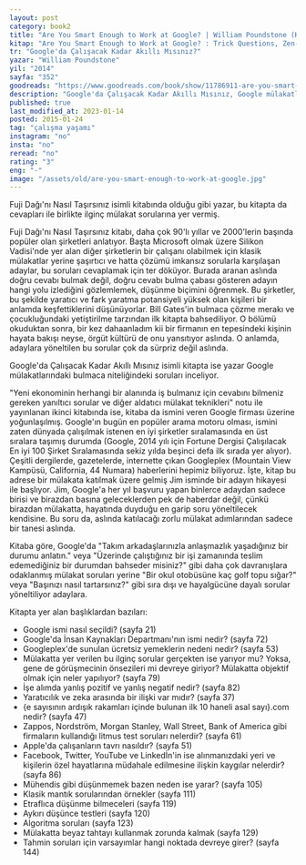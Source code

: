 ```yaml
---
layout: post  
category: book2  
title: "Are You Smart Enough to Work at Google? | William Poundstone (Kitap)"  
kitap: "Are You Smart Enough to Work at Google? : Trick Questions, Zen-like Riddles, Insanely Difficult Puzzles, and Other Devious Interviewing Techniques You ... Know to Get a Job Anywhere in the New Economy"  
tr: "Google'da Çalışacak Kadar Akıllı Mısınız?"  
yazar: "William Poundstone"  
yil: "2014"  
sayfa: "352"  
goodreads: "https://www.goodreads.com/book/show/11786911-are-you-smart-enough-to-work-at-google"
description: "Google'da Çalışacak Kadar Akıllı Mısınız, Google mülakatlarında adaylara yöneltilen bulmaca niteliğindeki soruları inceliyor."
published: true
last_modified_at: 2023-01-14
posted: 2015-01-24
tag: "çalışma yaşamı"
instagram: "no"
insta: "no"
reread: "no"
rating: "3"
eng: "-"
image: "/assets/old/are-you-smart-enough-to-work-at-google.jpg"
---
```


Fuji Dağı'nı Nasıl Taşırsınız isimli kitabında olduğu gibi yazar, bu kitapta da cevapları ile birlikte ilginç mülakat sorularına yer vermiş.  
  
Fuji Dağı'nı Nasıl Taşırsınız kitabı, daha çok 90'lı yıllar ve 2000'lerin başında popüler olan şirketleri anlatıyor. Başta Microsoft olmak üzere Silikon Vadisi'nde yer alan diğer şirketlerin bir çalışanı olabilmek için klasik mülakatlar yerine şaşırtıcı ve hatta çözümü imkansız sorularla karşılaşan adaylar, bu soruları cevaplamak için ter döküyor. Burada aranan aslında doğru cevabı bulmak değil, doğru cevabı bulma çabası gösteren adayın hangi yolu izlediğini gözlemlemek, düşünme biçimini öğrenmek. Bu şirketler, bu şekilde yaratıcı ve fark yaratma potansiyeli yüksek olan kişileri bir anlamda keşfettiklerini düşünüyorlar. Bill Gates'in bulmaca çözme merakı ve çocukluğundaki yetiştirilme tarzından ilk kitapta bahsediliyor. O bölümü okuduktan sonra, bir kez dahaanladım kii bir firmanın en tepesindeki kişinin hayata bakışı neyse, örgüt kültürü de onu yansıtıyor aslında. O anlamda, adaylara yöneltilen bu sorular çok da sürpriz değil aslında.  
  
Google'da Çalışacak Kadar Akıllı Mısınız isimli kitapta ise yazar Google mülakatlarındaki bulmaca niteliğindeki soruları inceliyor.  
  
"Yeni ekonominin herhangi bir alanında iş bulmanız için cevabını bilmeniz gereken yanıltıcı sorular ve diğer aldatıcı mülakat teknikleri" notu ile yayınlanan ikinci kitabında ise, kitaba da ismini veren Google firması üzerine yoğunlaşılmış. Google'ın bugün en popüler arama motoru olması, ismini zaten dünyada çalışılmak istenen en iyi şirketler sıralamasında en üst sıralara taşımış durumda (Google, 2014 yılı için Fortune Dergisi Çalışılacak En iyi 100 Şirket Sıralamasında sekiz yılda beşinci defa ilk sırada yer alıyor). Çeşitli dergilerde, gazetelerde, internette çıkan Googleplex (Mountain View Kampüsü, California, 44 Numara) haberlerini hepimiz biliyoruz. İşte, kitap bu adrese bir mülakata katılmak üzere gelmiş Jim isminde bir adayın hikayesi ile başlıyor. Jim, Google'a her yıl başvuru yapan binlerce adaydan sadece birisi ve birazdan basına geleceklerden pek de haberdar değil, çünkü birazdan mülakatta, hayatında duyduğu en garip soru yöneltilecek kendisine. Bu soru da, aslında katılacağı zorlu mülakat adımlarından sadece bir tanesi aslında.  
  
Kitaba göre, Google'da "Takım arkadaşlarınızla anlaşmazlık yaşadığınız bir durumu anlatın." veya "Üzerinde çalıştığınız bir işi zamanında teslim edemediğiniz bir durumdan bahseder misiniz?" gibi daha çok davranışlara odaklanmış mülakat soruları yerine "Bir okul otobüsüne kaç golf topu sığar?" veya "Başınızı nasıl tartarsınız?" gibi sıra dışı ve hayalgücüne dayalı sorular yöneltiliyor adaylara.  
  
Kitapta yer alan başlıklardan bazıları:  
- Google ismi nasıl seçildi? (sayfa 21)  
- Google'da İnsan Kaynakları Departmanı'nın ismi nedir? (sayfa 72)  
- Googleplex'de sunulan ücretsiz yemeklerin nedeni nedir? (sayfa 53)  
- Mülakatta yer verilen bu ilginç sorular gerçekten ise yarıyor mu? Yoksa, gene de görüşmecinin önsezileri mi devreye giriyor? Mülakatta objektif olmak için neler yapılıyor? (sayfa 79)  
- İşe alımda yanlış pozitif ve yanlış negatif nedir? (sayfa 82)  
- Yaratıcılık ve zeka arasında bir ilişki var mıdır? (sayfa 37)  
- {e sayısının ardışık rakamları içinde bulunan ilk 10 haneli asal sayı}.com nedir? (sayfa 47) 
- Zappos, Nordström, Morgan Stanley, Wall Street, Bank of America gibi firmaların kullandığı litmus test soruları nelerdir? (sayfa 61)  
- Apple'da çalışanların tavrı nasıldır? (sayfa 51)  
- Facebook, Twitter, YouTube ve Linkedİn'in ise alınmanızdaki yeri ve kişilerin özel hayatlarına müdahale edilmesine ilişkin kaygılar nelerdir? (sayfa 86)  
- Mühendis gibi düşünmemek bazen neden ise yarar? (sayfa 105)  
- Klasik mantık sorularından örnekler (sayfa 111)  
- Etraflıca düşünme bilmeceleri (sayfa 119)  
- Aykırı düşünce testleri (sayfa 120)  
- Algoritma soruları (sayfa 123)  
- Mülakatta beyaz tahtayı kullanmak zorunda kalmak (sayfa 129)  
- Tahmin soruları için varsayımlar hangi noktada devreye girer? (sayfa 144)  
  
